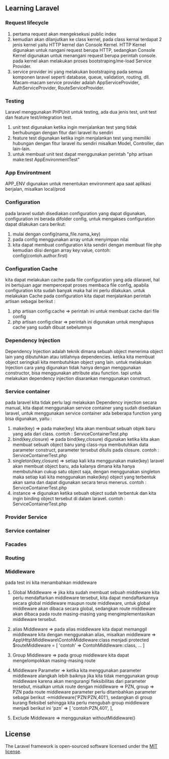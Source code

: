 

## Learning Laravel
### Request lifecycle
1. pertama request akan mengeksekusi public index
2. kemudian akan dilanjutkan ke class kernel, pada class kernal terdapat 2 jenis kernel yaitu HTTP kernel dan Console Kernel. HTTP Kernel digunakan untuk nangani request berupa HTTP, sedangkan Console Kernel digunakan untuk menangani request berupa perintah console.
pada kernel akan melakukan proses bootstraping/me-load Service Provider.
3. service provider ini yang melakukan bootstraping pada semua komponen laravel seperti database, queue, validation, routing, dll.
Macam-macam service provider adalah AppServiceProvider, AuthServiceProvider, RouteServiceProvider.

### Testing
Laravel menggunakan PHPUnit untuk testing, ada dua jenis test, unit test dan feature test/integration test.
1. unit test digunakan ketika ingin menjalankan test yang tidak berhubungan dengan fitur dari laravel itu sendiri
2. feature test digunakan ketika ingin menjalankan test yang memiliki hubungan dengan fitur laravel itu sendiri misalkan Model, Controller, dan lain-lain.
3. untuk membuat unit test dapat menggunakan perintah "php artisan make:test AppEnvironmentTest" 

### App Environtment
APP_ENV digunakan untuk menentukan  environment apa saat aplikasi berjalan, misalkan local/prod

### Configuration
pada laravel sudah disediakan configuration yang dapat digunakan, configuration ini berada difolder config, untuk mengakses configuration dapat dilakukan cara berikut: 
1. mulai dengan config(nama_file.nama_key)
2. pada config menggunakan array untuk menyimpan nilai
3. kita dapat membuat configuration kita sendiri dengan membuat file php kemudian diisi dengan array key:value, contoh: config(contoh.author.first)

### Configuration Cache
kita dapat melakukan cache pada file configuration yang ada dilaravel, hal ini bertujuan agar mempercepat proses membaca file config, apabila configuration kita sudah banyak maka hal ini perlu dilakukan. untuk melakukan Cache pada configuration kita dapat menjalankan perintah artisan sebagai berikut : 
1. php artisan config:cache => perintah ini untuk membuat cache dari file config
2. php artisan config:clear => perintah ini digunakan untuk menghapus cache yang sudah dibuat sebelumnya

### Dependency Injection
Dependency Injection adalah teknik dimana sebuah object menerima object lain yang dibutuhkan atau istilahnya dependencies. ketika kita membuat object seringkali kita membutuhkan object yang lain. 
untuk melakukan Injection cara yang digunakan tidak hanya dengan menggunakan constructor, bisa menggunakan attribute atau function. tapi untuk melakukan dependency injection disarankan menggunakan construct.

### Service container
pada laravel kita tidak perlu lagi melakukan Dependency injection secara manual, kita dapat menggunakan service container yang sudah disediakan laravel, untuk menggunakan service container ada beberapa function yang bisa digunakan, yaitu :
1. make(key) => pada make(key) kita akan membuat sebuah objek baru yang ada dari class. contoh : ServiceContainerTest.php
2. bind(key,closure) => pada bind(key,closure) digunakan ketika kita akan membuat sebuah object baru yang class-nya membutuhkan data parameter construct, parameter tersebut ditulis pada closure. contoh : ServiceContainerTest.php
3. singleton(key,closure) => setiap kali kita menggunakan make(key) laravel akan membuat object baru, ada kalanya dimana kita hanya membutuhkan cukup satu object saja, dengan menggunakan singleton maka setiap kali kita menggunakan make(key) object yang terbentuk akan sama dan dapat digunakan secara terus menerus. contoh : ServiceContainerTest.php
4. instance => digunakan ketika sebuah object sudah terbentuk dan kita ingin binding object tersebut di dalam laravel. contoh : ServiceContainerTest.php

### Provider Service

### Service container

### Facades

### Routing

### Middleware
pada test ini kita menambahkan middleware
1. Global Middleware => jika kita sudah membuat sebuah middleware kita perlu mendaftarkan middleware tersebut, kita dapat mendaftarkannya secara global middleware maupun route middleware, untuk global middleware akan dibaca secara global, sedangkan route middleware akan dibaca pada route masing-masing yang mengimplementasikan middleware tersebut.
2. alias Middleware => pada alias middleware kita dapat memanggil middleware kita dengan menggunakan alias, 
misalkan middleware => App\Http\Middleware\ContohMiddleware:class 
menjadi protected $routeMiddleware = [
        'contoh' => ContohMiddleware::class,
        ...
        ]
3. Group Middleware => pada group middleware kita dapat mengelompokkan masing-masing route 
4. Middleware Parameter => ketika kita menggunakan parameter middleware alangkah lebih baiknya jika kita tidak menggunakan group middleware karena akan mengurangi fleksibilitas dari parameter tersebut, misalkan untuk route dengan middleware => PZN, group => PZN pada route middleware parameter perlu ditambahkan parameter sebagai berikut ->middleware('PZN:PZN,401'), sedangkan di group kurang fleksibel sehingga kita perlu mengubah group middleware menjadi berikut ini 
'pzn' => [
            'contoh:PZN,401',
        ],

5. Exclude Middleware => menggunakan withoutMiddleware()

## License

The Laravel framework is open-sourced software licensed under the [MIT license](https://opensource.org/licenses/MIT).
